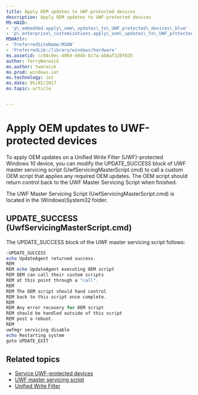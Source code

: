 ```yaml
---
title: Apply OEM updates to UWF-protected devices
description: Apply OEM updates to UWF-protected devices
MS-HAID:
- 'p\_embedded.apply\_oem\_updates\_to\_UWF_protected\_devices\_blue'
- 'p\_enterprise\_customizations.apply\_oem\_updates\_to\_UWF_protected\_devices'
MSHAttr:
- 'PreferredSiteName:MSDN'
- 'PreferredLib:/library/windows/hardware'
ms.assetid: cc94c9ec-406d-494b-bc7a-ab8af320f835
author: TerryWarwick
ms.author: twarwick
ms.prod: windows-iot
ms.technology: iot
ms.date: 05/02/2017
ms.topic: article


---
```

# Apply OEM updates to UWF-protected devices

To apply OEM updates on a Unified Write Filter (UWF)-protected Windows 10 device, you can modify the UPDATE\_SUCCESS block of UWF master servicing script (UwfServicingMasterScript.cmd) to call a custom OEM script that applies any required OEM updates. The OEM script should return control back to the UWF Master Servicing Script when finished.

The UWF Master Servicing Script (UwfServicingMasterScript.cmd) is located in the \Windows\System32 folder.

## UPDATE_SUCCESS (UwfServicingMasterScript.cmd)

The UPDATE_SUCCESS block of the UWF master servicing script follows:

```powershell
:UPDATE_SUCCESS
echo UpdateAgent returned success.
REM
REM echo UpdateAgent executing OEM script
REM OEM can call their custom scripts
REM at this point through a "call".
REM
REM The OEM script should hand control
REM back to this script once complete.
REM
REM Any error recovery for OEM script
REM should be handled outside of this script
REM post a reboot.
REM
uwfmgr servicing disable
echo Restarting system
goto UPDATE_EXIT
```

## Related topics

- [Service UWF-protected devices](service-uwf-protected-devices.md)
- [UWF master servicing script](uwf-master-servicing-script.md)
- [Unified Write Filter](unified-write-filter.md)
